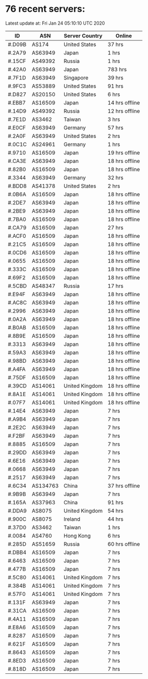 # 76 recent servers:

Latest update at: Fri Jan 24 05:10:10 UTC 2020

| ID | ASN | Server Country | Online |
| -- | --- | -------------- | ------ |
| #.D09B | AS174 | United States | 37 hrs |
| #.2A79 | AS63949 | Japan | 1 hrs |
| #.15CF | AS49392 | Russia | 1 hrs |
| #.42A0 | AS63949 | Japan | 783 hrs |
| #.7F1D | AS63949 | Singapore | 39 hrs |
| #.9FC3 | AS53889 | United States | 91 hrs |
| #.D827 | AS20150 | United States | 6 hrs |
| #.EBB7 | AS16509 | Japan | 14 hrs offline |
| #.14D9 | AS49392 | Russia | 12 hrs offline |
| #.7E1D | AS3462 | Taiwan | 3 hrs |
| #.E0CF | AS63949 | Germany | 57 hrs |
| #.2A0F | AS63949 | United States | 2 hrs |
| #.0C1C | AS24961 | Germany | 1 hrs |
| #.9710 | AS16509 | Japan | 19 hrs offline |
| #.CA3E | AS63949 | Japan | 18 hrs offline |
| #.82B0 | AS16509 | Japan | 18 hrs offline |
| #.3344 | AS63949 | Germany | 32 hrs |
| #.BDD8 | AS41378 | United States | 2 hrs |
| #.0B6A | AS16509 | Japan | 18 hrs offline |
| #.2DE7 | AS63949 | Japan | 18 hrs offline |
| #.2BE9 | AS63949 | Japan | 18 hrs offline |
| #.7BA0 | AS16509 | Japan | 18 hrs offline |
| #.CA79 | AS16509 | Japan | 27 hrs |
| #.ACF0 | AS16509 | Japan | 18 hrs offline |
| #.21C5 | AS16509 | Japan | 18 hrs offline |
| #.0CD6 | AS16509 | Japan | 18 hrs offline |
| #.0655 | AS16509 | Japan | 18 hrs offline |
| #.333C | AS16509 | Japan | 18 hrs offline |
| #.69F2 | AS16509 | Japan | 18 hrs offline |
| #.5CBD | AS48347 | Russia | 17 hrs |
| #.E94F | AS63949 | Japan | 18 hrs offline |
| #.AC8C | AS63949 | Japan | 18 hrs offline |
| #.2996 | AS63949 | Japan | 18 hrs offline |
| #.0A2A | AS63949 | Japan | 18 hrs offline |
| #.B0AB | AS16509 | Japan | 18 hrs offline |
| #.8B9E | AS16509 | Japan | 18 hrs offline |
| #.3313 | AS63949 | Japan | 18 hrs offline |
| #.59A3 | AS63949 | Japan | 18 hrs offline |
| #.98BD | AS63949 | Japan | 18 hrs offline |
| #.A4FA | AS63949 | Japan | 18 hrs offline |
| #.75DF | AS16509 | Japan | 18 hrs offline |
| #.39CD | AS14061 | United Kingdom | 18 hrs offline |
| #.8A1E | AS14061 | United Kingdom | 18 hrs offline |
| #.07F7 | AS14061 | United Kingdom | 18 hrs offline |
| #.14E4 | AS63949 | Japan | 7 hrs |
| #.A9B4 | AS63949 | Japan | 7 hrs |
| #.2E2C | AS63949 | Japan | 7 hrs |
| #.F2BF | AS63949 | Japan | 7 hrs |
| #.8885 | AS16509 | Japan | 7 hrs |
| #.29DD | AS63949 | Japan | 7 hrs |
| #.6E16 | AS63949 | Japan | 7 hrs |
| #.0668 | AS63949 | Japan | 7 hrs |
| #.2517 | AS63949 | Japan | 7 hrs |
| #.6C34 | AS134763 | China | 37 hrs offline |
| #.9B9B | AS63949 | Japan | 7 hrs |
| #.165A | AS37963 | China | 91 hrs |
| #.DDA9 | AS8075 | United Kingdom | 54 hrs |
| #.900C | AS8075 | Ireland | 44 hrs |
| #.37D0 | AS3462 | Taiwan | 1 hrs |
| #.0084 | AS4760 | Hong Kong | 6 hrs |
| #.285D | AS51659 | Russia | 60 hrs offline |
| #.DBB4 | AS16509 | Japan | 7 hrs |
| #.6463 | AS16509 | Japan | 7 hrs |
| #.477B | AS16509 | Japan | 7 hrs |
| #.5C80 | AS14061 | United Kingdom | 7 hrs |
| #.384B | AS14061 | United Kingdom | 7 hrs |
| #.57F0 | AS14061 | United Kingdom | 7 hrs |
| #.131F | AS63949 | Japan | 7 hrs |
| #.31CA | AS16509 | Japan | 7 hrs |
| #.4A11 | AS16509 | Japan | 7 hrs |
| #.E8A6 | AS16509 | Japan | 7 hrs |
| #.8287 | AS16509 | Japan | 7 hrs |
| #.621F | AS16509 | Japan | 7 hrs |
| #.8643 | AS16509 | Japan | 7 hrs |
| #.8ED3 | AS16509 | Japan | 7 hrs |
| #.818D | AS16509 | Japan | 7 hrs |

